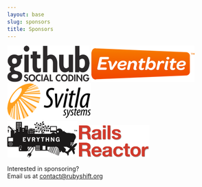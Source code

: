 ```yaml
---
layout: base
slug: sponsors
title: Sponsors
---
```


<div class="list">
  <a href="http://github.com" class="sponsor"><img src="/images/s-github.png" alt="GitHub"></a>
  <a href="http://eventbrite.com" class="sponsor"><img src="/images/s-eventbrite.png" alt="Eventbrite"></a>
  <a href="http://www.svitla.com" class="sponsor"><img src="/images/s-svitla.png" alt="Svitla"></a>
</div>
<div class="list">
  <a href="http://evrythng.com" class="sponsor"><img src="/images/s-evrythng.png" alt="Evrythng"></a>
  <a href="http://railsreactor.com" class="sponsor"><img src="/images/s-railsreactor.png" alt="RailsReactor"></a>
</div>
<div class="sponsor-us">
  <p>
    Interested in sponsoring?<br>
    Email us at <a href="mailto:contact@rubyshift.org">contact@rubyshift.org</a>
  </p>
</div>
